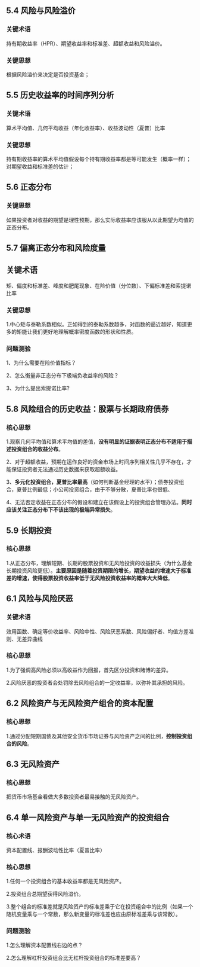 ##  5.4 风险与风险溢价

### 关键术语

持有期收益率（HPR）、期望收益率和标准差、超额收益和风险溢价。

### 关键思想

根据风险溢价来决定是否投资基金；

## 5.5 历史收益率的时间序列分析

### 关键术语

算术平均值、几何平均收益（年化收益率）、收益波动性（夏普）比率

### 关键思想

持有期收益率的算术平均值假设每个持有期收益率都是等可能发生（概率一样）；对期望收益和标准差的估计；

## 5.6 正态分布

### 关键思想

如果投资者对收益的期望是理性预期，那么实际收益率应该服从以此期望为均值的正态分布。

## 5.7 偏离正态分布和风险度量

## 关键术语

矩、偏度和标准差、峰度和肥尾现象、在险价值（分位数）、下偏标准差和索提诺比率

### 关键思想

1.中心矩与泰勒系数相似。正如得到的泰勒系数越多，对函数的逼近越好，知道更多的矩能让我们更好地理解概率密度函数的形状和性质。

### 问题测验

1、为什么需要在险价值指标？

2、怎么衡量非正态分布下极端负收益率的风险？

3、为什么提出索提诺比率?



## 5.8 风险组合的历史收益：股票与长期政府债券

### 核心思想

1.观察几何平均值和算术平均值的差值，**没有明显的证据表明正态分布不适用于描述投资组合的收益分布**。

2、对于超额收益，预期在运作良好的资金市场上时间序列相关性几乎不存在，才能保证投资者无法通过历史数据来获取超额收益。

3、**多元化投资组合，夏普比率最高**（如何判断基金经理的水平）；债券投资组合，夏普比例最低；小公司投资组合，由于不够分散，夏普比率也很低、

4、无法否定收益在正态分布的假设和建立在该假设上的投资组合管理办法。**同时应该关注正态分布下不该出现的极端异常损失**。

## 5.9 长期投资

### 核心思想

1.从正态分布，理解短期、长期的股票投资和无风险投资的收益损失（为什么基金长期投资风险更低）。**主要原因是随着投资期限的增长，期望收益的增速大于标准差的增速，使得股票投资收益率低于无风险投资收益率的概率大大降低**。



## 6.1 风险与风险厌恶

### 关键术语

效用函数、确定等价收益率、风险中性、风险厌恶系数、风险偏好者、均值方差准则、无差异曲线

### 核心思想

1.为了强调高风险必须以高收益作为回报，首先区分投资和赌博的差异。

2.风险厌恶的投资者会处罚除去风险组合的一定收益率，以弥补其承担的风险。



## 6.2 风险资产与无风险资产组合的资本配置

### 核心思想

1.通过分配短期国债及其他安全货币市场证券与风险资产之间的比例，**控制投资组合的风险**。

## 6.3 无风险资产

### 核心思想

把货币市场基金看做大多数投资者最易接触的无风险资产。

## 6.4 单一风险资产与单一无风险资产的投资组合

### 核心术语

资本配置线、报酬波动性比率（夏普比率）

### 核心思想

1.任何一个投资组合的基本收益率都是无风险资产。

2.投资组合总期望获得风险溢价。

3.整个组合的标准差就是风险资产的标准差乘于它在投资组合中的比例（如果一个随机变量乘与一个常数，那么新变量的标准差也应由原标准差乘与该常数）。

### 问题测验

1.怎么理解资本配置线右边的点？

2.怎么理解杠杆投资组合比无杠杆投资组合的标准差要高？

